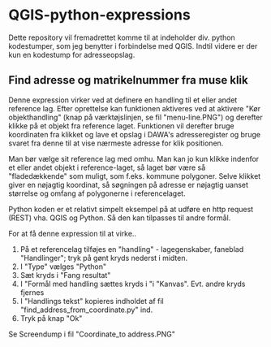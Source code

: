 # QGIS-python-expressions

Dette repository vil fremadrettet komme til at indeholder div. python kodestumper, som jeg benytter i forbindelse med QGIS. Indtil videre er der kun en kodestump for adresseopslag.

## Find adresse og matrikelnummer fra muse klik

Denne expression virker ved at definere en handling til et eller andet reference lag. Efter oprettelse kan funktionen aktiveres ved at aktivere "Kør objekthandling" (knap på værktøjslinjen, se fil "menu-line.PNG") og derefter klikke på et objekt fra reference laget. Funktionen vil derefter bruge koordinaten fra klikket og lave et opslag i DAWA's adresseregister og bruge svaret fra denne til at vise nærmeste adresse for klik positionen. 

Man bør vælge sit reference lag med omhu. Man kan jo kun klikke indenfor et eller andet objekt i reference-laget, så laget bør være så "fladedækkende" som muligt, som f.eks. kommune polygoner. Selve klikket giver en nøjagtig koordinat, så søgningen på adresse er nøjagtig uanset størrelse og omfang af polygonerne i referencelaget.


Python koden er et relativt simpelt eksempel på at udføre en http request (REST) vha. QGIS og Python. Så den kan tilpasses til andre formål.

For at få denne expression til at virke.. 

1. På et referencelag tilføjes en "handling" - lagegenskaber, faneblad "Handlinger"; tryk på gønt kryds nederst i midten.
2. I "Type" vælges "Python" 
3. Sæt kryds i "Fang resultat" 
4. I "Formål med handling sættes kryds i "i "Kanvas". Evt. andre kryds fjernes
5. I "Handlings tekst" kopieres indholdet af fil "find_address_from_coordinate.py" ind.
6. Tryk på knap "Ok"

Se Screendump i fil "Coordinate_to address.PNG"
